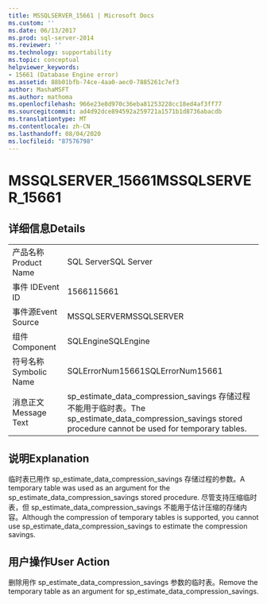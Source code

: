 ```yaml
---
title: MSSQLSERVER_15661 | Microsoft Docs
ms.custom: ''
ms.date: 06/13/2017
ms.prod: sql-server-2014
ms.reviewer: ''
ms.technology: supportability
ms.topic: conceptual
helpviewer_keywords:
- 15661 (Database Engine error)
ms.assetid: 88b01bfb-74ce-4aa0-aec0-7885261c7ef3
author: MashaMSFT
ms.author: mathoma
ms.openlocfilehash: 966e23e8d970c36eba81253228cc18ed4af3ff77
ms.sourcegitcommit: ad4d92dce894592a259721a1571b1d8736abacdb
ms.translationtype: MT
ms.contentlocale: zh-CN
ms.lasthandoff: 08/04/2020
ms.locfileid: "87576798"
---
```

# <a name="mssqlserver_15661"></a><span data-ttu-id="ddb7d-102">MSSQLSERVER_15661</span><span class="sxs-lookup"><span data-stu-id="ddb7d-102">MSSQLSERVER_15661</span></span>
    
## <a name="details"></a><span data-ttu-id="ddb7d-103">详细信息</span><span class="sxs-lookup"><span data-stu-id="ddb7d-103">Details</span></span>  
  
|||  
|-|-|  
|<span data-ttu-id="ddb7d-104">产品名称</span><span class="sxs-lookup"><span data-stu-id="ddb7d-104">Product Name</span></span>|<span data-ttu-id="ddb7d-105">SQL Server</span><span class="sxs-lookup"><span data-stu-id="ddb7d-105">SQL Server</span></span>|  
|<span data-ttu-id="ddb7d-106">事件 ID</span><span class="sxs-lookup"><span data-stu-id="ddb7d-106">Event ID</span></span>|<span data-ttu-id="ddb7d-107">15661</span><span class="sxs-lookup"><span data-stu-id="ddb7d-107">15661</span></span>|  
|<span data-ttu-id="ddb7d-108">事件源</span><span class="sxs-lookup"><span data-stu-id="ddb7d-108">Event Source</span></span>|<span data-ttu-id="ddb7d-109">MSSQLSERVER</span><span class="sxs-lookup"><span data-stu-id="ddb7d-109">MSSQLSERVER</span></span>|  
|<span data-ttu-id="ddb7d-110">组件</span><span class="sxs-lookup"><span data-stu-id="ddb7d-110">Component</span></span>|<span data-ttu-id="ddb7d-111">SQLEngine</span><span class="sxs-lookup"><span data-stu-id="ddb7d-111">SQLEngine</span></span>|  
|<span data-ttu-id="ddb7d-112">符号名称</span><span class="sxs-lookup"><span data-stu-id="ddb7d-112">Symbolic Name</span></span>|<span data-ttu-id="ddb7d-113">SQLErrorNum15661</span><span class="sxs-lookup"><span data-stu-id="ddb7d-113">SQLErrorNum15661</span></span>|  
|<span data-ttu-id="ddb7d-114">消息正文</span><span class="sxs-lookup"><span data-stu-id="ddb7d-114">Message Text</span></span>|<span data-ttu-id="ddb7d-115">sp_estimate_data_compression_savings 存储过程不能用于临时表。</span><span class="sxs-lookup"><span data-stu-id="ddb7d-115">The sp_estimate_data_compression_savings stored procedure cannot be used for temporary tables.</span></span>|  
  
## <a name="explanation"></a><span data-ttu-id="ddb7d-116">说明</span><span class="sxs-lookup"><span data-stu-id="ddb7d-116">Explanation</span></span>  
 <span data-ttu-id="ddb7d-117">临时表已用作 sp_estimate_data_compression_savings 存储过程的参数。</span><span class="sxs-lookup"><span data-stu-id="ddb7d-117">A temporary table was used as an argument for the sp_estimate_data_compression_savings stored procedure.</span></span> <span data-ttu-id="ddb7d-118">尽管支持压缩临时表，但 sp_estimate_data_compression_savings 不能用于估计压缩的存储内容。</span><span class="sxs-lookup"><span data-stu-id="ddb7d-118">Although the compression of temporary tables is supported, you cannot use sp_estimate_data_compression_savings to estimate the compression savings.</span></span>  
  
## <a name="user-action"></a><span data-ttu-id="ddb7d-119">用户操作</span><span class="sxs-lookup"><span data-stu-id="ddb7d-119">User Action</span></span>  
 <span data-ttu-id="ddb7d-120">删除用作 sp_estimate_data_compression_savings 参数的临时表。</span><span class="sxs-lookup"><span data-stu-id="ddb7d-120">Remove the temporary table as an argument for sp_estimate_data_compression_savings.</span></span>  
  
  

